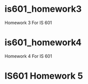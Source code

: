 # is601_homework3
Homework 3 For IS 601

# is601_homework4
Homework 4 For IS 601

# IS601 Homework 5 

